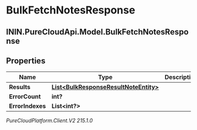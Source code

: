 # BulkFetchNotesResponse

## ININ.PureCloudApi.Model.BulkFetchNotesResponse

## Properties

|Name | Type | Description | Notes|
|------------ | ------------- | ------------- | -------------|
| **Results** | [**List&lt;BulkResponseResultNoteEntity&gt;**](BulkResponseResultNoteEntity) |  | [optional] |
| **ErrorCount** | **int?** |  | [optional] |
| **ErrorIndexes** | **List&lt;int?&gt;** |  | [optional] |



_PureCloudPlatform.Client.V2 215.1.0_

